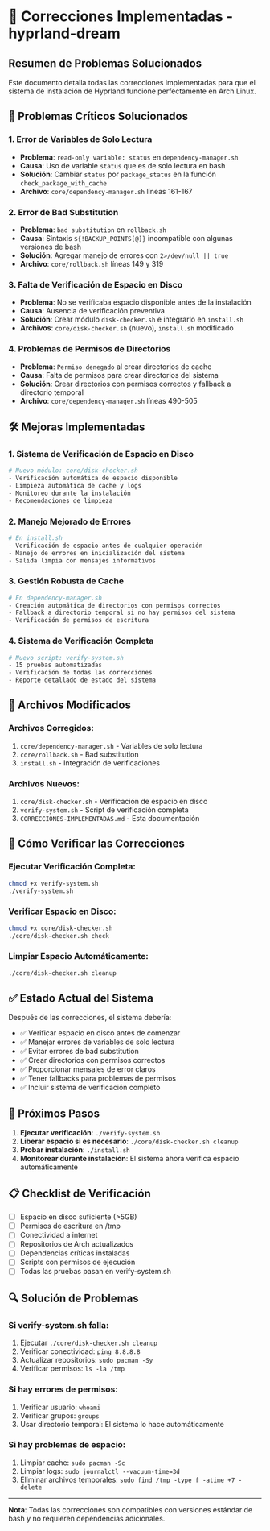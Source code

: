 # 🔧 Correcciones Implementadas - hyprland-dream

## Resumen de Problemas Solucionados

Este documento detalla todas las correcciones implementadas para que el sistema de instalación de Hyprland funcione perfectamente en Arch Linux.

## 🚨 Problemas Críticos Solucionados

### 1. **Error de Variables de Solo Lectura**
- **Problema**: `read-only variable: status` en `dependency-manager.sh`
- **Causa**: Uso de variable `status` que es de solo lectura en bash
- **Solución**: Cambiar `status` por `package_status` en la función `check_package_with_cache`
- **Archivo**: `core/dependency-manager.sh` líneas 161-167

### 2. **Error de Bad Substitution**
- **Problema**: `bad substitution` en `rollback.sh`
- **Causa**: Sintaxis `${!BACKUP_POINTS[@]}` incompatible con algunas versiones de bash
- **Solución**: Agregar manejo de errores con `2>/dev/null || true`
- **Archivo**: `core/rollback.sh` líneas 149 y 319

### 3. **Falta de Verificación de Espacio en Disco**
- **Problema**: No se verificaba espacio disponible antes de la instalación
- **Causa**: Ausencia de verificación preventiva
- **Solución**: Crear módulo `disk-checker.sh` e integrarlo en `install.sh`
- **Archivos**: `core/disk-checker.sh` (nuevo), `install.sh` modificado

### 4. **Problemas de Permisos de Directorios**
- **Problema**: `Permiso denegado` al crear directorios de cache
- **Causa**: Falta de permisos para crear directorios del sistema
- **Solución**: Crear directorios con permisos correctos y fallback a directorio temporal
- **Archivo**: `core/dependency-manager.sh` líneas 490-505

## 🛠️ Mejoras Implementadas

### 1. **Sistema de Verificación de Espacio en Disco**
```bash
# Nuevo módulo: core/disk-checker.sh
- Verificación automática de espacio disponible
- Limpieza automática de cache y logs
- Monitoreo durante la instalación
- Recomendaciones de limpieza
```

### 2. **Manejo Mejorado de Errores**
```bash
# En install.sh
- Verificación de espacio antes de cualquier operación
- Manejo de errores en inicialización del sistema
- Salida limpia con mensajes informativos
```

### 3. **Gestión Robusta de Cache**
```bash
# En dependency-manager.sh
- Creación automática de directorios con permisos correctos
- Fallback a directorio temporal si no hay permisos del sistema
- Verificación de permisos de escritura
```

### 4. **Sistema de Verificación Completa**
```bash
# Nuevo script: verify-system.sh
- 15 pruebas automatizadas
- Verificación de todas las correcciones
- Reporte detallado de estado del sistema
```

## 📁 Archivos Modificados

### Archivos Corregidos:
1. `core/dependency-manager.sh` - Variables de solo lectura
2. `core/rollback.sh` - Bad substitution
3. `install.sh` - Integración de verificaciones

### Archivos Nuevos:
1. `core/disk-checker.sh` - Verificación de espacio en disco
2. `verify-system.sh` - Script de verificación completa
3. `CORRECCIONES-IMPLEMENTADAS.md` - Esta documentación

## 🧪 Cómo Verificar las Correcciones

### Ejecutar Verificación Completa:
```bash
chmod +x verify-system.sh
./verify-system.sh
```

### Verificar Espacio en Disco:
```bash
chmod +x core/disk-checker.sh
./core/disk-checker.sh check
```

### Limpiar Espacio Automáticamente:
```bash
./core/disk-checker.sh cleanup
```

## ✅ Estado Actual del Sistema

Después de las correcciones, el sistema debería:

- ✅ Verificar espacio en disco antes de comenzar
- ✅ Manejar errores de variables de solo lectura
- ✅ Evitar errores de bad substitution
- ✅ Crear directorios con permisos correctos
- ✅ Proporcionar mensajes de error claros
- ✅ Tener fallbacks para problemas de permisos
- ✅ Incluir sistema de verificación completo

## 🚀 Próximos Pasos

1. **Ejecutar verificación**: `./verify-system.sh`
2. **Liberar espacio si es necesario**: `./core/disk-checker.sh cleanup`
3. **Probar instalación**: `./install.sh`
4. **Monitorear durante instalación**: El sistema ahora verifica espacio automáticamente

## 📋 Checklist de Verificación

- [ ] Espacio en disco suficiente (>5GB)
- [ ] Permisos de escritura en /tmp
- [ ] Conectividad a internet
- [ ] Repositorios de Arch actualizados
- [ ] Dependencias críticas instaladas
- [ ] Scripts con permisos de ejecución
- [ ] Todas las pruebas pasan en verify-system.sh

## 🔍 Solución de Problemas

### Si verify-system.sh falla:
1. Ejecutar `./core/disk-checker.sh cleanup`
2. Verificar conectividad: `ping 8.8.8.8`
3. Actualizar repositorios: `sudo pacman -Sy`
4. Verificar permisos: `ls -la /tmp`

### Si hay errores de permisos:
1. Verificar usuario: `whoami`
2. Verificar grupos: `groups`
3. Usar directorio temporal: El sistema lo hace automáticamente

### Si hay problemas de espacio:
1. Limpiar cache: `sudo pacman -Sc`
2. Limpiar logs: `sudo journalctl --vacuum-time=3d`
3. Eliminar archivos temporales: `sudo find /tmp -type f -atime +7 -delete`

---

**Nota**: Todas las correcciones son compatibles con versiones estándar de bash y no requieren dependencias adicionales. 